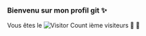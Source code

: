 ### Bienvenu sur mon profil git ✨


<!--
**Patricklalaina/Patricklalaina** is a ✨ _special_ ✨ repository because its `README.md` (this file) appears on your GitHub profile.

Here are some ideas to get you started:

- 🔭 I’m currently working on ...
- 🌱 I’m currently learning ...
- 👯 I’m looking to collaborate on ...
- 🤔 I’m looking for help with ...
- 💬 Ask me about ...
- 📫 How to reach me: ...
- 😄 Pronouns: ...
- ⚡ Fun fact: ...
-->
 Vous êtes le ![Visitor Count](https://profile-counter.glitch.me/{Patricklalaina}/count.svg) ième visiteurs 👀 🫶

